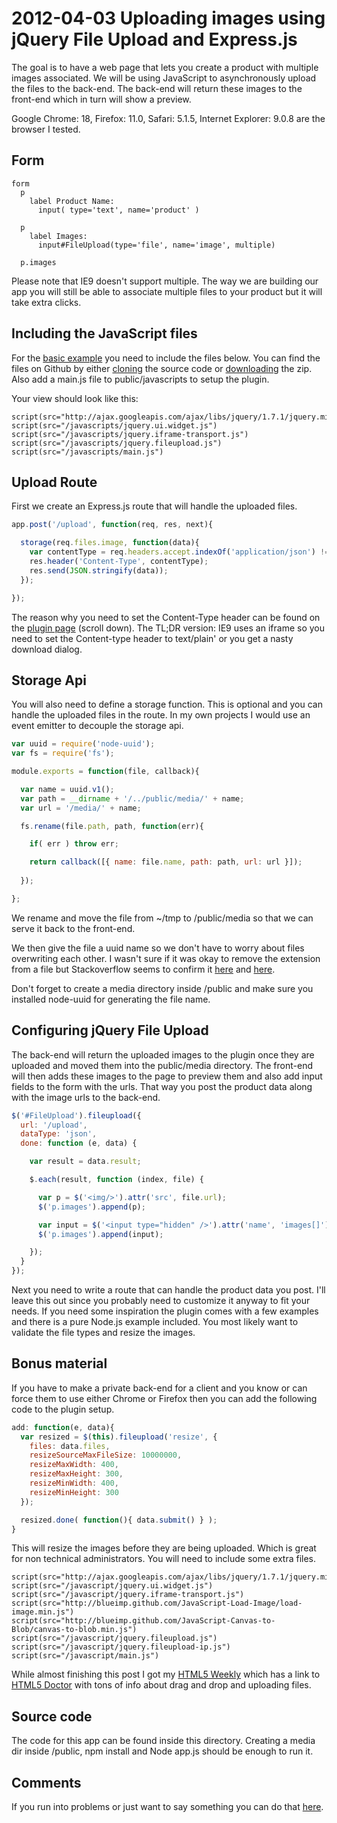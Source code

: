 ﻿2012-04-03 Uploading images using jQuery File Upload and Express.js
===================================================================

The goal is to have a web page that lets you create a product with multiple images associated. We will be using JavaScript to asynchronously upload the files to the back-end. The back-end will return these images to the front-end which in turn will show a preview. 

Google Chrome: 18, Firefox: 11.0, Safari: 5.1.5, Internet Explorer: 9.0.8 are the browser I tested.

## Form

``` jade
form
  p
    label Product Name:
      input( type='text', name='product' )

  p
    label Images:
      input#FileUpload(type='file', name='image', multiple)

  p.images
``` 
Please note that IE9 doesn't support multiple. The way we are building our app you will still be able to associate multiple files to your product but it will take extra clicks.

## Including the JavaScript files

For the [basic example](https://github.com/blueimp/jQuery-File-Upload/wiki/Basic-plugin) you need to include the files below. You can find the files on Github by either [cloning](https://github.com/blueimp/jQuery-File-Upload) the source code or [downloading](https://github.com/blueimp/jQuery-File-Upload/downloads) the zip. Also add a main.js file to public/javascripts to setup the plugin.

Your view should look like this:

``` jade
script(src="http://ajax.googleapis.com/ajax/libs/jquery/1.7.1/jquery.min.js")
script(src="/javascripts/jquery.ui.widget.js")
script(src="/javascripts/jquery.iframe-transport.js")
script(src="/javascripts/jquery.fileupload.js")
script(src="/javascripts/main.js")
```

## Upload Route

First we create an Express.js route that will handle the uploaded files.

```js
app.post('/upload', function(req, res, next){

  storage(req.files.image, function(data){
    var contentType = req.headers.accept.indexOf('application/json') !== -1 ? 'application/json' : 'text/plain';
    res.header('Content-Type', contentType);
    res.send(JSON.stringify(data));
  });

});
```

The reason why you need to set the Content-Type header can be found on the [plugin page](https://github.com/blueimp/jQuery-File-Upload/wiki/Setup) (scroll down).  The TL;DR version: IE9 uses an iframe so you need to set the Content-type header to text/plain' or you get a nasty download dialog.

## Storage Api

You will also need to define a storage function. This is optional and you can handle the uploaded files in the route. In my own projects I would use an event emitter to decouple the storage api.

```js
var uuid = require('node-uuid');
var fs = require('fs');

module.exports = function(file, callback){

  var name = uuid.v1();
  var path = __dirname + '/../public/media/' + name;
  var url = '/media/' + name;

  fs.rename(file.path, path, function(err){

    if( err ) throw err;

    return callback([{ name: file.name, path: path, url: url }]);
             
  });

};
```

We rename and move the file from ~/tmp to /public/media so that we can serve it back to the front-end.

We then give the file a uuid name so we don't have to worry about files overwriting each other. I wasn't sure if it was okay to remove the extension from a file but Stackoverflow seems to confirm it [here](http://stackoverflow.com/questions/5110384/can-i-use-images-without-extension-in-img) and [here](http://stackoverflow.com/questions/3463952/is-it-safe-to-serve-an-image-on-the-web-without-an-extension).

Don't forget to create a media directory inside /public and make sure you installed node-uuid for generating the file name.

## Configuring jQuery File Upload

The back-end will return the uploaded images to the plugin once they are uploaded and moved them into the public/media directory. The front-end will then adds these images to the page to preview them and also add input fields to the form with the urls. That way you post the product data along with the image urls to the back-end. 

```js
$('#FileUpload').fileupload({
  url: '/upload',
  dataType: 'json',
  done: function (e, data) {

    var result = data.result;

    $.each(result, function (index, file) {

      var p = $('<img/>').attr('src', file.url);
      $('p.images').append(p);

      var input = $('<input type="hidden" />').attr('name', 'images[]').val(file.url);
      $('p.images').append(input);

    });
  }
});
```

Next you need to write a route that can handle the product data you post. I'll leave this out since you probably need to customize it anyway to fit your needs. If you need some inspiration the plugin comes with a few examples and there is a pure Node.js example included. You most likely want to validate the file types and resize the images.

## Bonus material

If you have to make a private back-end for a client and you know or can force them to use either Chrome or Firefox then you can add the following code to the plugin setup.

```js
add: function(e, data){
  var resized = $(this).fileupload('resize', {
    files: data.files,
    resizeSourceMaxFileSize: 10000000,
    resizeMaxWidth: 400,
    resizeMaxHeight: 300,
    resizeMinWidth: 400,
    resizeMinHeight: 300
  });

  resized.done( function(){ data.submit() } );
}
```

This will resize the images before they are being uploaded. Which is great for non technical administrators. You will need to include some extra files.

```jade
script(src="http://ajax.googleapis.com/ajax/libs/jquery/1.7.1/jquery.min.js")
script(src="/javascript/jquery.ui.widget.js")
script(src="/javascript/jquery.iframe-transport.js")
script(src="http://blueimp.github.com/JavaScript-Load-Image/load-image.min.js")
script(src="http://blueimp.github.com/JavaScript-Canvas-to-Blob/canvas-to-blob.min.js")
script(src="/javascript/jquery.fileupload.js")
script(src="/javascript/jquery.fileupload-ip.js")
script(src="/javascript/main.js")
```

While almost finishing this post I got my [HTML5 Weekly](http://html5weekly.com/archive/32.html) which has a link to [HTML5 Doctor](http://html5doctor.com/drag-and-drop-to-server/?utm_source=html5weekly&utm_medium=email) with tons of info about drag and drop and uploading files.

## Source code

The code for this app can be found inside this directory. Creating a media dir inside /public, npm install and Node app.js should be enough to run it.

## Comments

If you run into problems or just want to say something you can do that [here](https://github.com/Enome/blog/issues/3).
